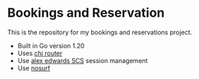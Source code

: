 # Bookings and Reservation

This is the repository for my bookings and reservations project.

- Built in Go version 1.20
- Uses [chi router](http://github.com/go-chi/chi/v5)
- Use [alex edwards SCS](http://github.com/alexedwards/scs/v2) session management
- Use [nosurf](http://github.com/justinas/nosurf)  